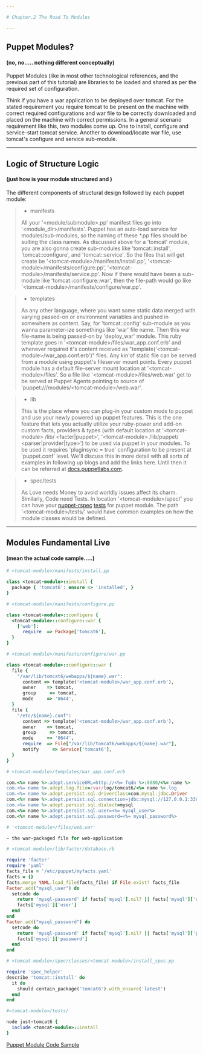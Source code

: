 ```yaml
---

# Chapter.2 The Road To Modules

---
```


## Puppet Modules?
####  (no, no..... nothing different conceptually)

Puppet Modules (like in most other technological references, and the previous part of this tutorial)  are libraries to be loaded and shared as per the required set of configuration.

Think if you have a war application to be deployed over tomcat. For the stated requirement you require tomcat to be present on the machine with correct required configurations and war file to be correctly downloaded and placed on the machine with correct permissions.
In a general scenario requirement like this, two modules come up. One to install, configure and service-start tomcat service. Another to download/locate war file, use tomcat's configure and service sub-module.

---

## Logic of Structure Logic
#### (just how is your module structured and )

The different components of structural design followed by each puppet module:

>
> * manifests
>
> All your '&lt;module/submodule&gt;.pp' manifest files go into '&lt;module_dir&gt;/manifests'.
> Puppet has an auto-load service for modules/sub-modules, so the naming of these *.pp files should be suiting the class names.
> As discussed above for a 'tomcat' module, you are also gonna create sub-modules like 'tomcat::install', 'tomcat::configure', and 'tomcat::service'.
> So the files that will get create be '&lt;tomcat-module&gt;/manifests/install.pp', '&lt;tomcat-module&gt;/manifests/configure.pp',  '&lt;tomcat-module&gt;/manifests/service.pp'.
> Now if there would have been a sub-module like 'tomcat::configure::war',  then the file-path would go like '&lt;tomcat-module&gt;/manifests/configure/war.pp'.
>

>
> * templates
>
> As any other language, where you want some static data merged with varying passed-on or environment  variables and pushed in somewhere as content. Say, for 'tomcat::config' sub-module as you wanna parameter-ize somethings like 'war' file name. Then this war file-name is being passed-on by 'deploy_war' module.
> This ruby template goes in '&lt;tomcat-module&gt;/files/war_app.conf.erb' and whenever required it's content received as "template('&lt;tomcat-module&gt;/war_app.conf.erb')" files.
> Any kin'of static file can be served from a module using puppet's fileserver mount points. Every puppet module has a default file-server mount location at '&lt;tomcat-module&gt;/files'.
> So a file like '&lt;tomcat-module&gt;/files/web.war' get to be served at Puppet Agents pointing to source of 'puppet:///modules/&lt;tomcat-module&gt;/web.war'.
>

>
> * lib
>
> This is the place where you can plug-in your custom mods to puppet and use your newly powered up puppet features.
> This is the one feature that lets you actually utilize your ruby-power and add-on custom facts, providers & types (with default location at '&lt;tomcat-module&gt; /lib/ &lt;facter|puppet&gt;', '&lt;tomcat-module&gt; /lib/puppet/ &lt;parser|provider|type&gt;') to be used via puppet in your modules. To be used it requires 'pluginsync = true' configuration to be present at 'puppet.conf' level.
> We'll discuss this in more detail with all sorts of examples in following up blogs and add the links here. Until then it can be referred at [docs.puppetlabs.com](http://docs.puppetlabs.com/guides/plugins_in_modules.html).
>

>
> * spec/tests
>
> As Love needs Money to avoid worldly issues affect its charm. Similarly, Code need Tests.  In location '&lt;tomcat-module&gt;/spec/' you can have your [puppet-rspec](http://rspec-puppet.com/) [tests](http://bombasticmonkey.com/2012/03/02/automatically-test-your-puppet-modules-with-travis-ci/) for puppet module.
> The path '&lt;tomcat-module&gt;/tests/' would have common examples on how the module classes would be defined.
>

---

## Modules Fundamental Live
#### (mean the actual code sample.....)

```Ruby
# <tomcat-module>/manifests/install.pp

class <tomcat-module>::install {
  package { 'tomcat6': ensure => 'installed', }
}
```

```Ruby
# <tomcat-module>/manifests/configure.pp

class <tomcat-module>::configure {
  <tomcat-module>::configure::war {
    ['web']:
      require  => Package['tomcat6'],
  }
}
```

```Ruby
# <tomcat-module>/manifests/configure/war.pp

class <tomcat-module>::configure::war {
  file {
    "/var/lib/tomcat6/webapps/${name}.war":
      content => template('<tomcat-module>/war_app.conf.erb'),
      owner    => tomcat,
      group     => tomcat,
      mode     => '0644',
  }
  file {
    "/etc/${name}.conf":
      content => template('<tomcat-module>/war_app.conf.erb'),
      owner    => tomcat,
      group     => tomcat,
      mode     => '0644',
      require  => File["/var/lib/tomcat6/webapps/${name}.war"],
      notify     => Service['tomcat6'],
  }
}
```

```Ruby
# <tomcat-module>/templates/war_app.conf.erb

com.<%= name %>.adept.serviceURL=http://<%= fqdn %>:8080/<%= name %>
com.<%= name %>.adept.log.file=/var/log/tomcat6/<%= name %>.log
com.<%= name %>.adept.persist.sql.driverClass=com.mysql.jdbc.Driver
com.<%= name %>.adept.persist.sql.connection=jdbc:mysql://127.0.0.1:3306/adept
com.<%= name %>.adept.persist.sql.dialect=mysql
com.<%= name %>.adept.persist.sql.user=<%= mysql_user%>
com.<%= name %>.adept.persist.sql.password=<%= mysql_password%>
```

```Ruby
# '<tomcat-module>/files/web.war'

~ the war-packaged file for web-application
```

```Ruby
# <tomcat-module>/lib/facter/database.rb

require 'facter'
require 'yaml'
facts_file = '/etc/puppet/myfacts.yaml'
facts = {}
facts.merge YAML.load_file(facts_file) if File.exist? facts_file
Facter.add("mysql_user") do
  setcode do
    return 'mysql-password' if facts['mysql'].nil? || facts['mysql']['user'].nil?
    facts['mysql']['user']
  end
end
Facter.add("mysql_password") do
  setcode do
    return 'mysql-password' if facts['mysql'].nil? || facts['mysql']['password'].nil?
    facts['mysql']['password']
  end
end
```

```Ruby
# <tomcat-module>/spec/classes/<tomcat-module>/install_spec.pp

require 'spec_helper'
describe 'tomcat::install' do
  it do
    should contain_package('tomcat6').with_ensure('latest')
  end
end
```

```Ruby
#<tomcat-module>/tests/

node just-tomcat6 {
  include <tomcat-module>::install
}
```

[Puppet Module Code Sample](https://gist.github.com/abhishekkr/3070758)
